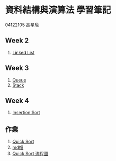 # 資料結構與演算法 學習筆記
04122105 高星瑜

Week 2
----
1. [Linked List](https://github.com/starfish8681/starfish8681/blob/master/Week%202/Linked_list.py)  

Week 3
----
1. [Queue](https://github.com/starfish8681/starfish8681/blob/master/Week%203/implement-queue-using-stacks.py)
2. [Stack](https://github.com/starfish8681/starfish8681/blob/master/Week%203/mini%20stack.py)

Week 4
----
1. [Insertion Sort](https://github.com/starfish8681/starfish8681/blob/master/Week%204/Insertion%20Sort.py)

作業
----
1. [Quick Sort](https://github.com/starfish8681/starfish8681/blob/master/%E4%BD%9C%E6%A5%AD/Quicksort_04122105.ipynb)
2. [md檔](https://github.com/starfish8681/starfish8681/blob/master/%E4%BD%9C%E6%A5%AD/Quicksort_04122105.md)
3. [Quick Sort 流程圖](https://github.com/starfish8681/starfish8681/blob/master/%E4%BD%9C%E6%A5%AD/Quicksort_Flowchart_04122105.jpg)
